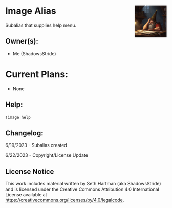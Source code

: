 <h1>Image Alias<img align="right" src="../image.png" width="100px"></h1>

Subalias that supplies help menu.

## Owner(s):
- Me (ShadowsStride)

# Current Plans:
- None

## Help:
`!image help`

## Changelog:
6/19/2023 - Subalias created

6/22/2023 - Copyright/License Update

## License Notice

This work includes material written by Seth Hartman (aka ShadowsStride) and is licensed under the Creative Commons Attribution 4.0 International License available at https://creativecommons.org/licenses/by/4.0/legalcode.